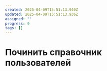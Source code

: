 ```yaml
---
created: 2025-04-09T15:51:13.940Z
updated: 2025-04-09T15:51:13.936Z
assigned: ""
progress: 0
tags: []
---
```


# Починить справочник пользователей
